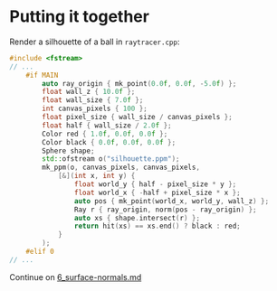 # Putting it together

Render a silhouette of a ball in `raytracer.cpp`:

```c++
#include <fstream>
// ...
	#if MAIN
		auto ray_origin { mk_point(0.0f, 0.0f, -5.0f) };
		float wall_z { 10.0f };
		float wall_size { 7.0f };
		int canvas_pixels { 100 };
		float pixel_size { wall_size / canvas_pixels };
		float half { wall_size / 2.0f };
		Color red { 1.0f, 0.0f, 0.0f };
		Color black { 0.0f, 0.0f, 0.0f };
		Sphere shape;
		std::ofstream o("silhouette.ppm");
		mk_ppm(o, canvas_pixels, canvas_pixels,
			[&](int x, int y) {
				float world_y { half - pixel_size * y };
				float world_x { -half + pixel_size * x };
				auto pos { mk_point(world_x, world_y, wall_z) };
				Ray r { ray_origin, norm(pos - ray_origin) };
				auto xs { shape.intersect(r) };
				return hit(xs) == xs.end() ? black : red;
			}
		);
	#elif 0
// ...
```

Continue on [6_surface-normals.md](./6_surface-normals.md)

